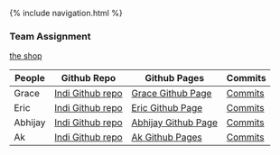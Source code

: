 {% include navigation.html %}

### Team Assignment

[the shop](https://gracele246.github.io/theshop/)

People | Github Repo | Github Pages | Commits |
-------------  | -------------- | -------------- | -------------- |
Grace  | [Indi Github repo](https://github.com/gracele246/gracereplit) | [Grace Github Page](https://gracele246.github.io/gracereplit/) | [Commits](https://github.com/gracele246/gracereplit/commits/main)| 
Eric  | [Indi Github repo](https://github.com/elw55555/individualgit) | [Eric Github Page](https://elw55555.github.io/individualgit/) | [Commits](https://github.com/elw55555/individualgit/commits/main)| 
Abhijay | [Indi Github repo](https://github.com/Dubshott/ds2p2abhijayd) | [Abhijay Github Page](https://dubshott.github.io/ds2p2abhijayd/) | [Commits](https://github.com/Dubshott/ds2p2abhijayd/commits/main)|
Ak |[Indi Github repo]( https://github.com/akprathipati/individualgit) | [Ak Github Pages]( https://akprathipati.github.io/individualgit/) | [Commits](https://github.com/akprathipati/individualgit/commits/main)| 
